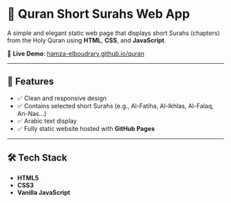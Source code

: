 # 📖 Quran Short Surahs Web App

A simple and elegant static web page that displays short Surahs (chapters) from the Holy Quran using **HTML**, **CSS**, and **JavaScript**.

🔗 **Live Demo**: [hamza-elboudrary.github.io/quran](https://hamza-elboudrary.github.io/quran/)

---

## 🌟 Features

- ✅ Clean and responsive design
- ✅ Contains selected short Surahs (e.g., Al-Fatiha, Al-Ikhlas, Al-Falaq, An-Nas...)
- ✅ Arabic text display
- ✅ Fully static website hosted with **GitHub Pages**

---

## 🛠️ Tech Stack

- **HTML5**
- **CSS3**
- **Vanilla JavaScript**

